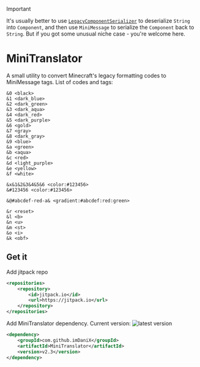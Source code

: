 > [!IMPORTANT]  
> It's usually better to use [`LegacyComponentSerializer`](https://jd.advntr.dev/text-serializer-legacy/4.18.0/net/kyori/adventure/text/serializer/legacy/LegacyComponentSerializer.html) to deserialize `String` into `Component`, and then use `MiniMessage` to serialize the `Component` back to `String`. But if you got some unusual niche case - you're welcome here.

# MiniTranslator
A small utility to convert Minecraft's legacy formatting codes to MiniMessage tags.
List of codes and tags:
```
&0 <black>
&1 <dark_blue>
&2 <dark_green>
&3 <dark_aqua>
&4 <dark_red>
&5 <dark_purple>
&6 <gold>
&7 <gray>
&8 <dark_gray>
&9 <blue>
&a <green>
&b <aqua>
&c <red>
&d <light_purple>
&e <yellow>
&f <white>

&x&1&2&3&4&5&6 <color:#123456>
&#123456 <color:#123456>

&@#abcdef-red-a& <gradient:#abcdef:red:green>

&r <reset>
&l <b>
&n <u>
&m <st>
&o <i>
&k <obf>
```
## Get it
Add jitpack repo
```xml
<repositories>
    <repository>
        <id>jitpack.io</id>
        <url>https://jitpack.io</url>
    </repository>
</repositories>
```
Add MiniTranslator dependency. Current version: ![latest version](https://jitpack.io/v/imDaniX/MiniTranslator.svg)
```xml
<dependency>
    <groupId>com.github.imDaniX</groupId>
    <artifactId>MiniTranslator</artifactId>
    <version>v2.3</version>
</dependency>
```
